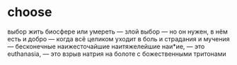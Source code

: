 # choose




выбор жить биосфере или умереть — злой выбор — но он нужен, в нём есть и добро — когда всё целиком уходит в боль и страдания и мучения — бесконечные наижесточайшие наитяжелейшие наи*ие, — это euthanasia, — это взрыв натрия на болоте с божественными тритонами

